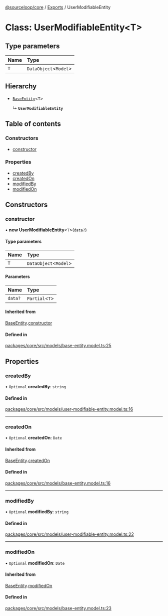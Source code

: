 [@sourceloop/core](../README.md) / [Exports](../modules.md) / UserModifiableEntity

# Class: UserModifiableEntity<T\>

## Type parameters

| Name | Type |
| :------ | :------ |
| `T` | `DataObject`<`Model`\> |

## Hierarchy

- [`BaseEntity`](BaseEntity.md)<`T`\>

  ↳ **`UserModifiableEntity`**

## Table of contents

### Constructors

- [constructor](UserModifiableEntity.md#constructor)

### Properties

- [createdBy](UserModifiableEntity.md#createdby)
- [createdOn](UserModifiableEntity.md#createdon)
- [modifiedBy](UserModifiableEntity.md#modifiedby)
- [modifiedOn](UserModifiableEntity.md#modifiedon)

## Constructors

### constructor

• **new UserModifiableEntity**<`T`\>(`data?`)

#### Type parameters

| Name | Type |
| :------ | :------ |
| `T` | `DataObject`<`Model`\> |

#### Parameters

| Name | Type |
| :------ | :------ |
| `data?` | `Partial`<`T`\> |

#### Inherited from

[BaseEntity](BaseEntity.md).[constructor](BaseEntity.md#constructor)

#### Defined in

[packages/core/src/models/base-entity.model.ts:25](https://github.com/sourcefuse/loopback4-microservice-catalog/blob/93a7f917/packages/core/src/models/base-entity.model.ts#L25)

## Properties

### createdBy

• `Optional` **createdBy**: `string`

#### Defined in

[packages/core/src/models/user-modifiable-entity.model.ts:16](https://github.com/sourcefuse/loopback4-microservice-catalog/blob/93a7f917/packages/core/src/models/user-modifiable-entity.model.ts#L16)

___

### createdOn

• `Optional` **createdOn**: `Date`

#### Inherited from

[BaseEntity](BaseEntity.md).[createdOn](BaseEntity.md#createdon)

#### Defined in

[packages/core/src/models/base-entity.model.ts:16](https://github.com/sourcefuse/loopback4-microservice-catalog/blob/93a7f917/packages/core/src/models/base-entity.model.ts#L16)

___

### modifiedBy

• `Optional` **modifiedBy**: `string`

#### Defined in

[packages/core/src/models/user-modifiable-entity.model.ts:22](https://github.com/sourcefuse/loopback4-microservice-catalog/blob/93a7f917/packages/core/src/models/user-modifiable-entity.model.ts#L22)

___

### modifiedOn

• `Optional` **modifiedOn**: `Date`

#### Inherited from

[BaseEntity](BaseEntity.md).[modifiedOn](BaseEntity.md#modifiedon)

#### Defined in

[packages/core/src/models/base-entity.model.ts:23](https://github.com/sourcefuse/loopback4-microservice-catalog/blob/93a7f917/packages/core/src/models/base-entity.model.ts#L23)
